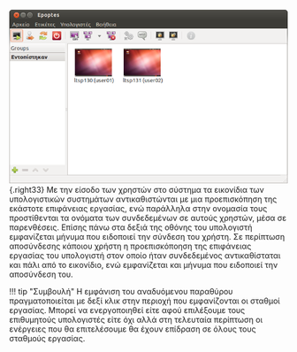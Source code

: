 ![Epoptes_login_user.png](Epoptes_login_user.png){.right33}
Με την είσοδο των χρηστών στο σύστημα τα εικονίδια των υπολογιστικών συστημάτων
αντικαθιστώνται με μια προεπισκόπηση της εκάστοτε επιφάνειας
εργασίας, ενώ παράλληλα στην ονομασία τους προστίθενται τα ονόματα
των συνδεδεμένων σε αυτούς χρηστών, μέσα σε παρενθέσεις. Επίσης πάνω στα
δεξιά της οθόνης του υπολογιστή εμφανίζεται μήνυμα που ειδοποιεί την
σύνδεση του χρήστη. Σε περίπτωση αποσύνδεσης κάποιου χρήστη η
προεπισκόποηση της επιφάνειας εργασίας του υπολογιστή στον οποίο
ήταν συνδεδεμένος αντικαθίσταται και πάλι από το εικονίδιο, ενώ
εμφανίζεται και μήνυμα που ειδοποιεί την αποσύνδεση του.

!!! tip "Συμβουλή"
    Η εμφάνιση του αναδυόμενου παραθύρου πραγματοποιείται με δεξί κλικ στην περιοχή που εμφανίζονται οι σταθμοί εργασίας. Μπορεί να ενεργοποιηθεί είτε αφού επιλέξουμε τους επιθυμητούς υπολογιστές είτε όχι αλλά στη τελευταία περίπτωση οι ενέργειες που θα επιτελέσουμε θα έχουν επίδραση σε όλους τους σταθμούς εργασίας.
